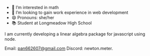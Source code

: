 - 👀 I’m interested in math
- 💞️ I’m looking to gain work experience in web development
- 😄 Pronouns: she/her
- 📚 Student at Longmeadow High School

I am currently developing a linear algebra package for javascript using node.

Email: pan662607@gmail.com
Discord: newton.meter.
  

